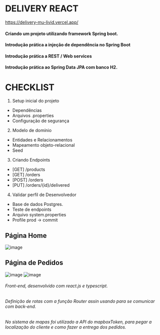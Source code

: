 # DELIVERY REACT 

https://delivery-mu-livid.vercel.app/

#### Criando um projeto utilizando framework Spring boot. 
#### Introdução prática a injeção de dependência no Spring Boot
#### Introdução prática a REST / Web services
#### Introdução prática ao Spring Data JPA com banco H2.


#
 # CHECKLIST

1. Setup inicial do projeto
  
 - Dependências
 - Arquivos .properties
 - Configuração de segurança

2. Modelo de domínio

 - Entidades e Relacionamentos
 - Mapeamento objeto-relacional
 - Seed

3. Criando Endpoints

 - [GET] /products
 - [GET] /orders
 - [POST] /orders
 - [PUT] /orders/{id}/delivered

4. Validar perfil de Desenvolvedor

 - Base de dados Postgres.
 - Teste de endpoints
 - Arquivo system.properties
 - Profile prod -> commit 

## Página Home
![image](https://github.com/Italogabrieldias/delivery/assets/101151339/d84f9837-a3b0-4b5d-afc3-5c80c0020617)


## Página de Pedidos
![image](https://github.com/Italogabrieldias/delivery/assets/101151339/e93cc01d-2f07-4ce9-aadd-fb6a023ea189)
![image](https://github.com/Italogabrieldias/delivery/assets/101151339/dd7d3857-3e66-4d50-994e-49080c2e746c)

###### Front-end, desenvolvido com react.js e  typescript.
###### Definição de rotas com a função Router assin usando para se comunicar com back-end. 
###### No sistema de mapas foi utilizado a API do mapboxToken, para pegar a localização do cliente e como fazer a entrega dos pedidos.
